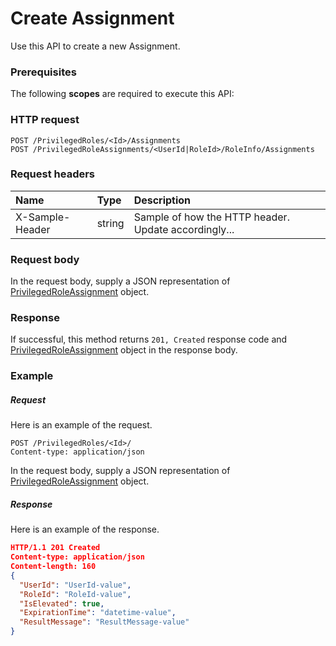 # Create Assignment

Use this API to create a new Assignment.
### Prerequisites
The following **scopes** are required to execute this API: 
### HTTP request
<!-- { "blockType": "ignored" } -->
```http
POST /PrivilegedRoles/<Id>/Assignments
POST /PrivilegedRoleAssignments/<UserId|RoleId>/RoleInfo/Assignments

```
### Request headers
| Name       | Type | Description|
|:---------------|:--------|:----------|
| X-Sample-Header  | string  | Sample of how the HTTP header. Update accordingly...|

### Request body
In the request body, supply a JSON representation of [PrivilegedRoleAssignment](../resources/privilegedroleassignment.md) object.


### Response
If successful, this method returns `201, Created` response code and [PrivilegedRoleAssignment](../resources/privilegedroleassignment.md) object in the response body.

### Example
##### Request
Here is an example of the request.
<!-- {
  "blockType": "request",
  "name": "create_privilegedroleassignment_from_privilegedrole"
}-->
```http
POST /PrivilegedRoles/<Id>/
Content-type: application/json
```
In the request body, supply a JSON representation of [PrivilegedRoleAssignment](../resources/privilegedroleassignment.md) object.
##### Response
Here is an example of the response.
<!-- {
  "blockType": "response",
  "truncated": false,
  "@odata.type": "privilegedroleassignment"
} -->
```json
HTTP/1.1 201 Created
Content-type: application/json
Content-length: 160
{
  "UserId": "UserId-value",
  "RoleId": "RoleId-value",
  "IsElevated": true,
  "ExpirationTime": "datetime-value",
  "ResultMessage": "ResultMessage-value"
}
```

<!-- uuid: d4c6ff23-a26d-4014-adba-9aca579a1461
2015-10-15 16:49:30 UTC -->
<!-- {
  "type": "#page.annotation",
  "description": "Create Assignment",
  "keywords": "",
  "section": "documentation",
  "tocPath": ""
}-->